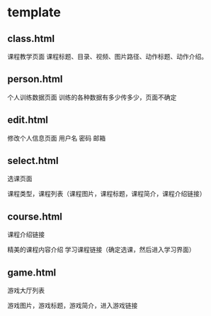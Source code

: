 # template
## class.html
课程教学页面
课程标题、目录、视频、图片路径、动作标题、动作介绍。

## person.html
个人训练数据页面
训练的各种数据有多少传多少，页面不确定

## edit.html
修改个人信息页面
用户名 密码
邮箱

## select.html
选课页面

课程类型，课程列表（课程图片，课程标题，课程简介，课程介绍链接）

## course.html
课程介绍链接

精美的课程内容介绍
学习课程链接（确定选课，然后进入学习界面）

## game.html
游戏大厅列表

游戏图片，游戏标题，游戏简介，进入游戏链接

